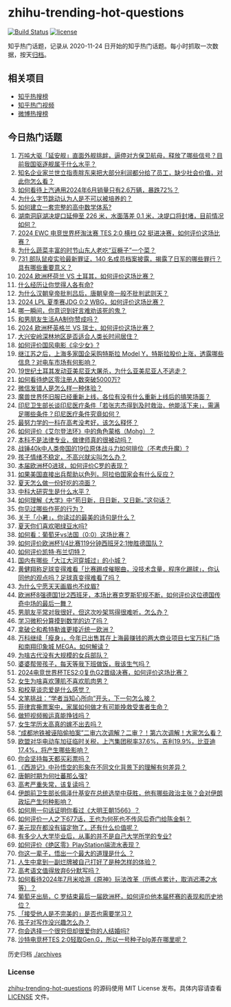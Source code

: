 # zhihu-trending-hot-questions

[![Build Status](https://github.com/justjavac/zhihu-trending-hot-questions/workflows/ci/badge.svg?branch=master)](https://github.com/justjavac/zhihu-trending-hot-questions/actions)
[![license](https://img.shields.io/github/license/justjavac/zhihu-trending-hot-questions)](https://github.com/justjavac/zhihu-trending-hot-questions/blob/master/LICENSE)

知乎热门话题，记录从 2020-11-24
日开始的知乎热门话题。每小时抓取一次数据，按天[归档](./archives)。

## 相关项目

- [知乎热搜榜](https://github.com/justjavac/zhihu-trending-top-search)
- [知乎热门视频](https://github.com/justjavac/zhihu-trending-hot-video)
- [微博热搜榜](https://github.com/justjavac/weibo-trending-hot-search)

## 今日热门话题

<!-- BEGIN -->
<!-- 最后更新时间 Sun Jul 07 2024 08:59:46 GMT+0800 (China Standard Time) -->

1. [万吨大驱「延安舰」直面外舰挑衅，逼停对方保卫航母，释放了哪些信号？目前我国驱逐舰属于什么水平？](https://www.zhihu.com/question/660895313)
1. [知名企业家兰世立指责胖东来把大部分利润都分给了员工，缺少社会价值，对此你怎么看？](https://www.zhihu.com/question/660921714)
1. [如何看待上汽通用2024年6月销量只有2.6万辆，暴跌72%？](https://www.zhihu.com/question/660816929)
1. [为什么字节跳动认为人是不可以被培养的？](https://www.zhihu.com/question/655436614)
1. [如何建立一套完整的高中数学体系?](https://www.zhihu.com/question/660660071)
1. [湖南洞庭湖决堤口延伸至 226 米，水面落差 0.1 米，决堤口将封堵，目前情况如何？](https://www.zhihu.com/question/660838142)
1. [2024 EWC 电竞世界杯淘汰赛 TES 2:0 横扫 G2 挺进决赛，如何评价这场比赛？](https://www.zhihu.com/question/660932423)
1. [为什么蔬菜丰富的时节山东人老吃“豆橛子”一个菜？](https://www.zhihu.com/question/660661599)
1. [731 部队鼠疫实验最新罪证，140 名成员档案披露，揭露了日军的哪些罪行？具有哪些重要意义？](https://www.zhihu.com/question/660879188)
1. [2024 欧洲杯荷兰 VS 土耳其，如何评价这场比赛？](https://www.zhihu.com/question/660706882)
1. [什么经历让你觉得人各有命?](https://www.zhihu.com/question/657312747)
1. [为什么汉朝皇帝批判吕后，唐朝皇帝一般不批判武则天？](https://www.zhihu.com/question/655269301)
1. [2024 LPL 夏季赛JDG 0:2 WBG，如何评价这场比赛？](https://www.zhihu.com/question/660908750)
1. [哪一瞬间，你意识到好言难劝该死的鬼？](https://www.zhihu.com/question/652415549)
1. [和男朋友生活AA制你赞成吗？](https://www.zhihu.com/question/660701532)
1. [2024 欧洲杯英格兰 VS 瑞士，如何评价这场比赛？](https://www.zhihu.com/question/660706870)
1. [大兴安岭深林地区是否适合人类长时间居住？](https://www.zhihu.com/question/357661555)
1. [如何评价国风电影《伞少女》?](https://www.zhihu.com/question/660750034)
1. [继江苏之后，上海多家国企采购特斯拉 Model Y，特斯拉股价上涨，透露哪些信息？对电车市场有何影响？](https://www.zhihu.com/question/660876951)
1. [19世纪土耳其发动亚美尼亚大屠杀，为什么亚美尼亚人不逃走？](https://www.zhihu.com/question/424543184)
1. [如何看待绝区零注册人数突破5000万?](https://www.zhihu.com/question/660908290)
1. [微信发错人是怎么样一种体验？](https://www.zhihu.com/question/32087879)
1. [魔兽世界怀旧服已经重新上线，各位有没有什么重新上线后的搞笑场面？](https://www.zhihu.com/question/660340763)
1. [印尼卫生部长谈印尼医疗条件「若张志杰得到及时救治，他能活下来」，需满足哪些条件？印尼医疗条件究竟如何？](https://www.zhihu.com/question/660713859)
1. [最努力学的一科在高考没考好，该怎么释怀？](https://www.zhihu.com/question/660837398)
1. [如何评价《艾尔登法环》中的角色蒙格（Mohg）？](https://www.zhihu.com/question/659803977)
1. [本科不是法律专业，做律师真的很被动吗？](https://www.zhihu.com/question/660327906)
1. [战锤40k中人类帝国的19位原体战斗力如何排位（不考虑升魔）?](https://www.zhihu.com/question/610445277)
1. [孩子情绪不稳定，不高兴就尖叫怎么办？](https://www.zhihu.com/question/659307397)
1. [本届欧洲杯0进球，如何评价C罗的表现？](https://www.zhihu.com/question/660866244)
1. [如果美国直接出兵帮助以色列，阿拉伯国家会有什么反应？](https://www.zhihu.com/question/660608101)
1. [夏天怎么做一份好吃的凉面？](https://www.zhihu.com/question/31020841)
1. [中科大研究生是什么水平？](https://www.zhihu.com/question/323222088)
1. [如何理解《大学》中“苟日新，日日新，又日新。”这句话？](https://www.zhihu.com/question/32285889)
1. [你见过哪些作死的行为？](https://www.zhihu.com/question/626496909)
1. [关于「小暑」，你读过的最美的诗句是什么？](https://www.zhihu.com/question/660518825)
1. [夏天你们喜欢喝绿豆水吗?](https://www.zhihu.com/question/659592687)
1. [如何看：葡萄牙vs法国（0:0）这场比赛？](https://www.zhihu.com/question/660861044)
1. [如何评价欧洲杯1/4比赛119分钟西班牙2:1惨胜德国队？](https://www.zhihu.com/question/660852496)
1. [如何评价凯特·布兰切特？](https://www.zhihu.com/question/278175476)
1. [国内有哪些「大江大河穿城过」的小城？](https://www.zhihu.com/question/660620451)
1. [黄健翔称足球变得难看「比赛踢成催眠曲，没技术含量，程序化踢球」，你认同他的观点吗？足球真变得难看了吗？](https://www.zhihu.com/question/660894648)
1. [为什么宁愿天天画眉也不纹眉?](https://www.zhihu.com/question/360168698)
1. [欧洲杯8强德国1比2西班牙，本场比赛克罗斯犯规不断，如何评价这位德国传奇中场的最后一舞？](https://www.zhihu.com/question/660852715)
1. [男朋友平常对我很好，但这次吵架骂得很难听，怎么办？](https://www.zhihu.com/question/660652817)
1. [学习微积分算摸到数学的边了吗？](https://www.zhihu.com/question/660106766)
1. [拿破仑和希特勒谁更接近统一欧洲？](https://www.zhihu.com/question/315082705)
1. [万科继续「瘦身」，今年已出售其在上海最赚钱的两大商业项目七宝万科广场和南翔印象城 MEGA，如何解读？](https://www.zhihu.com/question/660838596)
1. [为啥古代没有大规模的女兵部队？](https://www.zhihu.com/question/660759305)
1. [婆婆帮带孩子，每天等我下班做饭，我该生气吗？](https://www.zhihu.com/question/660792147)
1. [2024电竞世界杯TES2:0复仇G2晋级决赛，如何评价这场比赛？](https://www.zhihu.com/question/660932489)
1. [女生为啥喜欢薄肌不喜欢肌肉男？](https://www.zhihu.com/question/631267982)
1. [和校草谈恋爱是什么感觉？](https://www.zhihu.com/question/452832066)
1. [文笔挑战：“学者当知心所向”开头，下一句怎么接？](https://www.zhihu.com/question/659943367)
1. [菲律宾撕票案中，家属如何做才有可能挽救受害者生命？](https://www.zhihu.com/question/660791903)
1. [做短视频搬运真能挣钱吗？](https://www.zhihu.com/question/387981295)
1. [女生学历太高真的嫁不出去吗？](https://www.zhihu.com/question/660252912)
1. [“成都地铁被诬陷偷拍案”二审六次调解？二审？！第六次调解！大家怎么看？](https://www.zhihu.com/question/660918763)
1. [欧盟对华电动车加征临时关税，上汽集团税率37.6%，吉利19.9%，比亚迪17.4%，将产生哪些影响？](https://www.zhihu.com/question/660809940)
1. [你会坚持每天都买彩票吗？](https://www.zhihu.com/question/399153077)
1. [《西游记》中孙悟空的形象在不同文化背景下的理解有何差异？](https://www.zhihu.com/question/655901069)
1. [唐朝时期为何吐蕃那么强?](https://www.zhihu.com/question/37559767)
1. [高考严重失常，该复读吗？](https://www.zhihu.com/question/660665913)
1. [伊朗前卫生部长佩泽什基安在总统选举中获胜，他有哪些政治主张？会对伊朗政坛产生何种影响？](https://www.zhihu.com/question/660881723)
1. [如何用一句话证明你看过《大明王朝1566》？](https://www.zhihu.com/question/659012272)
1. [如何评价一人之下677话，王也为何死也不传风后奇门给陈金魁？](https://www.zhihu.com/question/660789539)
1. [美元现在都没有锚定物了，还有什么价值呢？](https://www.zhihu.com/question/660567820)
1. [有多少人大学毕业后，从事的并不是自己大学所学的专业?](https://www.zhihu.com/question/660750876)
1. [如何评价《绝区零》PlayStation端流水表现？](https://www.zhihu.com/question/660796764)
1. [你这一辈子，悟出一个最大的道理是什么 ？](https://www.zhihu.com/question/658136409)
1. [人生中拿到一副烂牌被自己打好了是种怎样的体验？](https://www.zhihu.com/question/42041029)
1. [高考语文值得放弃6分默写吗？](https://www.zhihu.com/question/416068288)
1. [如何看待2024年7月米哈游《原神》玩法改革（历练点累计，取消迟滞之水等）？](https://www.zhihu.com/question/660819469)
1. [葡萄牙出局，C 罗结束最后一届欧洲杯，如何评价他本届杯赛的表现和历史地位？](https://www.zhihu.com/question/660866337)
1. [「接受他人是不完美的」是否也需要学习？](https://www.zhihu.com/question/660751191)
1. [孩子对写作没兴趣怎么办？](https://www.zhihu.com/question/659037033)
1. [你会选择一个很穷但却很爱你的人结婚吗?](https://www.zhihu.com/question/658094954)
1. [沙特电竞杯TES 2:0轻取Gen.G，所以一号种子blg差在哪里呢？](https://www.zhihu.com/question/660850902)

<!-- END -->

历史归档 [./archives](./archives)

### License

[zhihu-trending-hot-questions](https://github.com/justjavac/zhihu-trending-hot-questions)
的源码使用 MIT License 发布。具体内容请查看 [LICENSE](./LICENSE) 文件。
